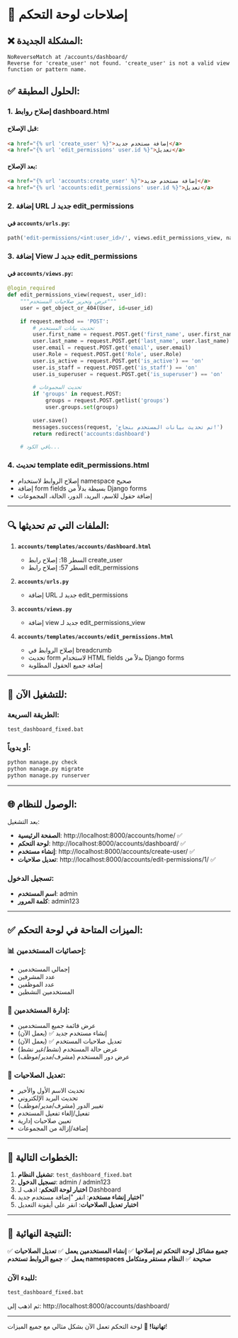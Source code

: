 # 🔧 إصلاحات لوحة التحكم

## ❌ المشكلة الجديدة:
```
NoReverseMatch at /accounts/dashboard/
Reverse for 'create_user' not found. 'create_user' is not a valid view function or pattern name.
```

## ✅ الحلول المطبقة:

### 1. **إصلاح روابط dashboard.html**
#### قبل الإصلاح:
```html
<a href="{% url 'create_user' %}">إضافة مستخدم جديد</a>
<a href="{% url 'edit_permissions' user.id %}">تعديل</a>
```

#### بعد الإصلاح:
```html
<a href="{% url 'accounts:create_user' %}">إضافة مستخدم جديد</a>
<a href="{% url 'accounts:edit_permissions' user.id %}">تعديل</a>
```

### 2. **إضافة URL جديد لـ edit_permissions**
#### في `accounts/urls.py`:
```python
path('edit-permissions/<int:user_id>/', views.edit_permissions_view, name='edit_permissions'),
```

### 3. **إضافة View جديد لـ edit_permissions**
#### في `accounts/views.py`:
```python
@login_required
def edit_permissions_view(request, user_id):
    """عرض وتحرير صلاحيات المستخدم"""
    user = get_object_or_404(User, id=user_id)
    
    if request.method == 'POST':
        # تحديث بيانات المستخدم
        user.first_name = request.POST.get('first_name', user.first_name)
        user.last_name = request.POST.get('last_name', user.last_name)
        user.email = request.POST.get('email', user.email)
        user.Role = request.POST.get('Role', user.Role)
        user.is_active = request.POST.get('is_active') == 'on'
        user.is_staff = request.POST.get('is_staff') == 'on'
        user.is_superuser = request.POST.get('is_superuser') == 'on'
        
        # تحديث المجموعات
        if 'groups' in request.POST:
            groups = request.POST.getlist('groups')
            user.groups.set(groups)
        
        user.save()
        messages.success(request, 'تم تحديث بيانات المستخدم بنجاح!')
        return redirect('accounts:dashboard')
    
    # باقي الكود...
```

### 4. **تحديث template edit_permissions.html**
- إصلاح الروابط لاستخدام namespace صحيح
- إضافة form fields بسيطة بدلاً من Django forms
- إضافة حقول للاسم، البريد، الدور، الحالة، المجموعات

---

## 🔍 الملفات التي تم تحديثها:

1. **`accounts/templates/accounts/dashboard.html`**
   - السطر 18: إصلاح رابط create_user
   - السطر 57: إصلاح رابط edit_permissions

2. **`accounts/urls.py`**
   - إضافة URL جديد لـ edit_permissions

3. **`accounts/views.py`**
   - إضافة view جديد لـ edit_permissions_view

4. **`accounts/templates/accounts/edit_permissions.html`**
   - إصلاح الروابط في breadcrumb
   - تحديث form لاستخدام HTML fields بدلاً من Django forms
   - إضافة جميع الحقول المطلوبة

---

## 🚀 للتشغيل الآن:

### الطريقة السريعة:
```bash
test_dashboard_fixed.bat
```

### أو يدوياً:
```bash
python manage.py check
python manage.py migrate
python manage.py runserver
```

---

## 🌐 الوصول للنظام:

بعد التشغيل:
- **الصفحة الرئيسية**: http://localhost:8000/accounts/home/ ✅
- **لوحة التحكم**: http://localhost:8000/accounts/dashboard/ ✅
- **إنشاء مستخدم**: http://localhost:8000/accounts/create-user/ ✅
- **تعديل صلاحيات**: http://localhost:8000/accounts/edit-permissions/1/ ✅

### تسجيل الدخول:
- **اسم المستخدم**: admin
- **كلمة المرور**: admin123

---

## ✅ الميزات المتاحة في لوحة التحكم:

### 📊 إحصائيات المستخدمين:
- إجمالي المستخدمين
- عدد المشرفين
- عدد الموظفين
- المستخدمين النشطين

### 👥 إدارة المستخدمين:
- عرض قائمة جميع المستخدمين
- إنشاء مستخدم جديد ✅ (يعمل الآن)
- تعديل صلاحيات المستخدم ✅ (يعمل الآن)
- عرض حالة المستخدم (نشط/غير نشط)
- عرض دور المستخدم (مشرف/مدير/موظف)

### 🔧 تعديل الصلاحيات:
- تحديث الاسم الأول والأخير
- تحديث البريد الإلكتروني
- تغيير الدور (مشرف/مدير/موظف)
- تفعيل/إلغاء تفعيل المستخدم
- تعيين صلاحيات إدارية
- إضافة/إزالة من المجموعات

---

## 🎯 الخطوات التالية:

1. **تشغيل النظام**: `test_dashboard_fixed.bat`
2. **تسجيل الدخول**: admin / admin123
3. **اختبار لوحة التحكم**: اذهب لـ Dashboard
4. **اختبار إنشاء مستخدم**: انقر "إضافة مستخدم جديد"
5. **اختبار تعديل الصلاحيات**: انقر على أيقونة التعديل

---

## 🎉 النتيجة النهائية:

✅ **جميع مشاكل لوحة التحكم تم إصلاحها**
✅ **إنشاء المستخدمين يعمل**
✅ **تعديل الصلاحيات يعمل**
✅ **جميع الروابط تستخدم namespaces صحيحة**
✅ **النظام مستقر ومتكامل**

### للبدء الآن:
```bash
test_dashboard_fixed.bat
```

ثم اذهب إلى: http://localhost:8000/accounts/dashboard/

---

**تهانينا! 🎊** 
لوحة التحكم تعمل الآن بشكل مثالي مع جميع الميزات!
